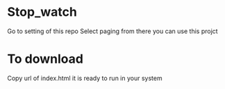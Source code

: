# Stop_watch
Go to setting of this repo
Select paging
from there you can use this projct

# To download
Copy url of index.html
it is ready to run in your system

